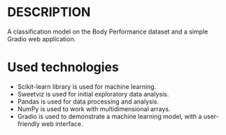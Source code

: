 # DESCRIPTION
A classification model on the Body Performance dataset and a simple Gradio web application.
# Used technologies
* Scikit-learn library is used for machine learning.
* Sweetviz is used for initial exploratory data analysis.
* Pandas is used for data processing and analysis.
* NumPy is used to work with multidimensional arrays.
* Gradio is used to demonstrate a machine learning model, with a user-friendly web interface.
